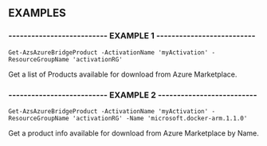 ## EXAMPLES

### -------------------------- EXAMPLE 1 --------------------------
```
Get-AzsAzureBridgeProduct -ActivationName 'myActivation' -ResourceGroupName 'activationRG'
```

Get a list of Products available for download from Azure Marketplace.

### -------------------------- EXAMPLE 2 --------------------------
```
Get-AzsAzureBridgeProduct -ActivationName 'myActivation' -ResourceGroupName 'activationRG' -Name 'microsoft.docker-arm.1.1.0'
```

Get a product info available for download from Azure Marketplace by Name.